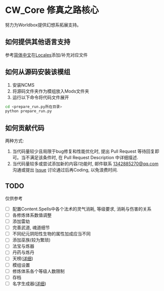 # CW_Core 修真之路核心

努力为Worldbox提供幻想系拓展支持。

## 如何提供其他语言支持

参考[简体中文](./Locales/cz.json)在[Locales](./Locales)添加/补充对应文件

## 如何从源码安装该模组

1. 安装NCMS
2. 将源码文件夹作为模组放入Mods文件夹
3. 运行以下命令将代码文件展开

``` bash
cd <prepare_run.py所在目录>
python prepare_run.py
```

## 如何贡献代码

两种方式:

1. 当代码量较少且局限于bug修复和性能优化时, 提出 Pull Request 等待回复即可。当不满足该条件时, 在 Pull Request Description 中详细描述.
2. 当代码量较多或尝试添加新的内容/功能时, 邮件联系 <1342885270@qq.com> 沟通或提出 [Issue](https://github.com/inmny/Cultivation-Way-Core/issues/new?assignees=&labels=&projects=&template=feature_request.md&title=) 讨论通过后再Coding, 以免浪费时间.

## TODO

仅供参考

- [ ] 配置Content.Spells中各个法术的灵气消耗, 等级要求, 消耗与伤害的关系
- [ ] 各修炼体系数值调整
- [ ] 添加雷劫
- [ ] 完善武道, 魂道细节
- [ ] 不同纪元阴阳性生物的属性加成应当不同
- [ ] 添加巫族(较为繁琐)
- [ ] 法宝与炼器
- [ ] 丹药与炼丹
- [ ] 天榜([详细](https://github.com/inmny/Cultivation-Way-Core/blob/main/docs/contents_index/world_top.md))
- [ ] 模组设置
- [ ] 修炼体系各个等级人数限制
- [ ] 存档
- [ ] 名字生成器([详细](https://github.com/inmny/Cultivation-Way-Core/blob/main/docs/contents_index/name_generator.md))
